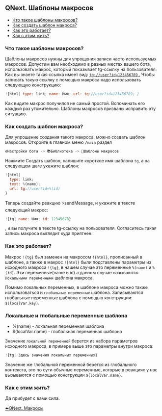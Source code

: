 ## QNext. Шаблоны макросов
* [Что такое шаблоны макросов?](#что-такое-шаблоны-макросов?)
* [Как создать шаблон макроса?](#как-создать-шаблон-макроса?)
* [Как это работает?](#как-это-работает?)
* [Как с этим жить?](#как-с-этим-жить?)


### Что такое шаблоны макросов?

Шаблоны макросов нужны для упрощения записи часто используемых макросов. Допустим вам необходимо в разных местах вашего бота, использовать  макрос, который показывает tg-ссылку на пользователя. Как вы знаете такая ссылка имеет вид: [`tg://user?id=123456789` .](tg://user?id=123456789.) Чтобы записать такую ссылку с помощью макроса надо использовать следующую конструкцию:
```js 
!{html| type: link; name: Имя; url: tg://user?id=123456789; }
```

Как видите макрос получился не самый простой. Вспоминать его каждый раз утомительно. Шаблоны макросов призваны исправить эту ситуацию.


### Как создать шаблон макроса?

Для упрощение создания такого макроса, можно создать шаблон макросов. Откройте в главном меню `/main` раздел
```js 
⚙️Настройки бота -> 📚Библиотека -> 📸Шаблоны макросов
```

Нажмите Создать шаблон, напишите короткое имя шаблона `tg`, а на следующем шаге укажите шаблон:
```js 
!{html|
  type: link;
  text: %(name);
  url: tg://user?id=%(id)
}
```

Теперь создайте реакцию ⚡️sendMessage, и укажите в тексте следующий макрос:
```js 
!{tg| name: Имя; id: 12345678}
```

, и вы получите в тексте tg-ссылку на пользователя. Согласитесь такая запись макроса выглядит куда приятнее. 


### Как это работает?

Макрос `!{tg}` был заменен на макросом `!{html}`, прописанный в шаблоне, а также в макрос `!{html}` были подставлены параметры из исходного макроса `!{tg}`, в нашем случае это переменные `%(name)` и `%(id)`. Эти переменные(name и id) а данном случае называются `Локальными переменными` шаблона макроса.

Помимо локальных переменных, в шаблоне макроса можно также использоваться и `глобальные переменные` шаблона. Записываются глобальные переменные шаблона с помощью конструкции: `$(localVar.key)`.


### Локальные и глобальные переменные шаблона
* %(name) - локальная переменная шаблона
* $(localVar.name) - глобальная переменная шаблона

Значение `локальной переменной` берется из набора параметров исходного макроса, в примере выше это параметры внутри макроса:
```js 
!{tg| Здесь значения локальных переменных}
```

Значение же глобальной переменной берется из глобального контекста, это по сути обычные переменные, которые в реакциях у нас вызываются с помощью конструкции `${localVar.name}`.


### Как с этим жить?

Да прибудет с вами сила.



[⬅️QNext. Макросы](/docs-test/macros)


  

